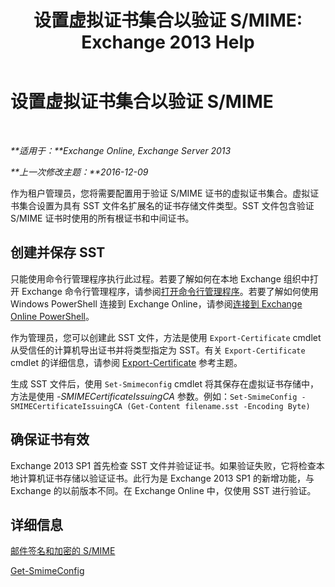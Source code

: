 ﻿---
title: '设置虚拟证书集合以验证 S/MIME: Exchange 2013 Help'
TOCTitle: 设置虚拟证书集合以验证 S/MIME
ms:assetid: 04a616e6-197c-490c-ae8c-c8d5f0f0b3dd
ms:mtpsurl: https://technet.microsoft.com/zh-cn/library/Dn626155(v=EXCHG.150)
ms:contentKeyID: 61212703
ms.date: 01/11/2018
mtps_version: v=EXCHG.150
ms.translationtype: HT
---

# 设置虚拟证书集合以验证 S/MIME

 

_**适用于：**Exchange Online, Exchange Server 2013_

_**上一次修改主题：**2016-12-09_

作为租户管理员，您将需要配置用于验证 S/MIME 证书的虚拟证书集合。虚拟证书集合设置为具有 SST 文件名扩展名的证书存储文件类型。SST 文件包含验证 S/MIME 证书时使用的所有根证书和中间证书。

## 创建并保存 SST

只能使用命令行管理程序执行此过程。若要了解如何在本地 Exchange 组织中打开 Exchange 命令行管理程序，请参阅[打开命令行管理程序](https://technet.microsoft.com/zh-cn/library/dd638134\(v=exchg.150\))。若要了解如何使用 Windows PowerShell 连接到 Exchange Online，请参阅[连接到 Exchange Online PowerShell](https://go.microsoft.com/fwlink/p/?linkid=396554)。

作为管理员，您可以创建此 SST 文件，方法是使用 `Export-Certificate` cmdlet 从受信任的计算机导出证书并将类型指定为 SST。有关 `Export-Certificate` cmdlet 的详细信息，请参阅 [Export-Certificate](https://technet.microsoft.com/zh-cn/library/hh848628.aspx) 参考主题。

生成 SST 文件后，使用 `Set-Smimeconfig` cmdlet 将其保存在虚拟证书存储中，方法是使用 *-SMIMECertificateIssuingCA* 参数。例如：`Set-SmimeConfig -SMIMECertificateIssuingCA (Get-Content filename.sst -Encoding Byte)`

## 确保证书有效

Exchange 2013 SP1 首先检查 SST 文件并验证证书。如果验证失败，它将检查本地计算机证书存储以验证证书。此行为是 Exchange 2013 SP1 的新增功能，与 Exchange 的以前版本不同。在 Exchange Online 中，仅使用 SST 进行验证。

## 详细信息

[邮件签名和加密的 S/MIME](s-mime-for-message-signing-and-encryption-exchange-2013-help.md)

[Get-SmimeConfig](https://technet.microsoft.com/zh-cn/library/dn554257\(v=exchg.150\))

